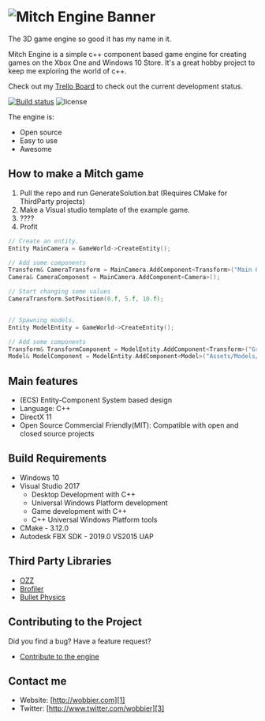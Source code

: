 ![Mitch Engine Banner](https://raw.githubusercontent.com/wobbier/MitchEngine/master/Docs/GitHub/me_banner.png)
======
The 3D game engine so good it has my name in it.

Mitch Engine is a simple c++ component based game engine for creating games on the Xbox One and Windows 10 Store.
It's a great hobby project to keep me exploring the world of c++.

Check out my [Trello Board][4] to check out the current development status.

[![Build status](https://ci.appveyor.com/api/projects/status/7x55po7se0siesdn?svg=true)](https://ci.appveyor.com/project/wobbier/mitchengine)
![license](https://img.shields.io/github/license/wobbier/mitchengine.svg)

The engine is:

  * Open source
  * Easy to use
  * Awesome

How to make a Mitch game
-----------------------

1. Pull the repo and run GenerateSolution.bat (Requires CMake for ThirdParty projects)
2. Make a Visual studio template of the example game.
3. ????
4. Profit

```cpp
// Create an entity.
Entity MainCamera = GameWorld->CreateEntity();

// Add some components
Transform& CameraTransform = MainCamera.AddComponent<Transform>("Main Camera");
Camera& CameraComponent = MainCamera.AddComponent<Camera>();

// Start changing some values
CameraTransform.SetPosition(0.f, 5.f, 10.f);


// Spawning models.
Entity ModelEntity = GameWorld->CreateEntity();

// Add some components
Transform& TransformComponent = ModelEntity.AddComponent<Transform>("Ground Model");
Model& ModelComponent = ModelEntity.AddComponent<Model>("Assets/Models/ground.fbx", "Assets/Shaders/Albedo");
```

Main features
-------------
   * (ECS) Entity-Component System based design
   * Language: C++
   * DirectX 11
   * Open Source Commercial Friendly(MIT): Compatible with open and closed source projects

Build Requirements
------------------

* Windows 10
* Visual Studio 2017
	* Desktop Development with C++
	* Universal Windows Platform development
	* Game development with C++
	* C++ Universal Windows Platform tools
* CMake - 3.12.0
* Autodesk FBX SDK - 2019.0 VS2015 UAP

Third Party Libraries
--------------------------------

  * [OZZ][5]
  * [Brofiler][6]
  * [Bullet Physics][7]

Contributing to the Project
--------------------------------

Did you find a bug? Have a feature request?

  * [Contribute to the engine][2]

Contact me
----------

   * Website: [http://wobbier.com][1]
   * Twitter: [http://www.twitter.com/wobbier][3]

[1]: http://www.wobbier.com "My Portfolio"
[2]: https://github.com/wobbier/MitchEngine/issues "GitHub Issues"
[3]: http://www.twitter.com/wobbier "Twitter"
[4]: https://trello.com/b/QpR06bQl/mitchengine-status "Trello Board"
[5]: https://github.com/guillaumeblanc/ozz-animation "OZZ Animation"
[6]: https://github.com/bombomby/brofiler "Brofiler"
[7]: https://github.com/bulletphysics/bullet3 "Bullet 3D"